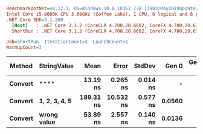 ``` ini

BenchmarkDotNet=v0.12.1, OS=Windows 10.0.18362.778 (1903/May2019Update/19H1)
Intel Core i5-8600K CPU 3.60GHz (Coffee Lake), 1 CPU, 6 logical and 6 physical cores
.NET Core SDK=3.1.200
  [Host]   : .NET Core 3.1.2 (CoreCLR 4.700.20.6602, CoreFX 4.700.20.6702), X64 RyuJIT
  ShortRun : .NET Core 3.1.2 (CoreCLR 4.700.20.6602, CoreFX 4.700.20.6702), X64 RyuJIT

Job=ShortRun  IterationCount=3  LaunchCount=1  
WarmupCount=3  

```
|  Method |   StringValue |      Mean |     Error |   StdDev |  Gen 0 | Gen 1 | Gen 2 | Allocated |
|-------- |-------------- |----------:|----------:|---------:|-------:|------:|------:|----------:|
| **Convert** |              **** |  **13.19 ns** |  **0.265 ns** | **0.014 ns** |      **-** |     **-** |     **-** |         **-** |
| **Convert** | **1, 2, 3, 4, 5** | **189.31 ns** | **10.532 ns** | **0.577 ns** | **0.0560** |     **-** |     **-** |     **264 B** |
| **Convert** |   **wrong value** |  **53.89 ns** |  **2.557 ns** | **0.140 ns** | **0.0136** |     **-** |     **-** |      **64 B** |
